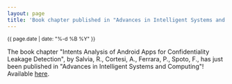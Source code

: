 ```yaml
---
layout: page
title: 'Book chapter published in "Advances in Intelligent Systems and Computing"'
---
```


<small>{{ page.date | date: "%-d %B %Y" }}</small>

The book chapter "Intents Analysis of Android Apps for Confidentiality Leakage Detection", by Salvia, R., Cortesi, A., Ferrara, P., Spoto, F., has just been published in "Advances in Intelligent Systems and Computing"! Available [here](https://doi.org/10.1007/978-981-15-5747-7_4).
